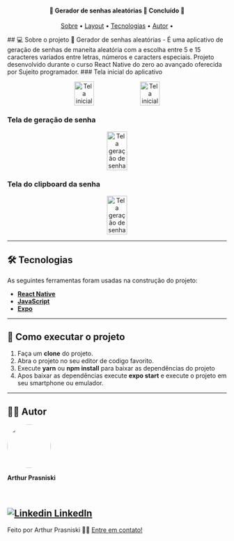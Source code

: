 
<h4 align="center"> 
	🚧  Gerador de senhas aleatórias 🏫 Concluído 🚧
</h4>
<p align="center">
	<a href="#-sobre-o-projeto">Sobre</a> •
	<a href="#-layout">Layout</a> • 
 	<a href="#-tecnologias">Tecnologias</a> • 
 	<a href="#-autor">Autor</a> • 
</p>
## 💻 Sobre o projeto
🏫 Gerador de senhas aleatórias - É uma aplicativo de geração de senhas de maneita aleatória com a escolha entre 5 e 15 caracteres variados entre letras, números e caracters especiais.
Projeto desenvolvido durante o curso React Native do zero ao avançado oferecida por Sujeito programador.
### Tela inicial do aplicativo

<p align="center" style="display: flex; align-items: flex-start; justify-content: center;">
  	<img alt="Tela inicial" src="https://i.ibb.co/JkBYr1r/Print-Tela-Um.png" width="30%">
  	<img alt="Tela inicial" src="https://i.ibb.co/M9xddWF/Print-Tela-Dois.png"  width="30%">  	
</p>

### Tela de geração de senha

<p align="center" style="display: flex; align-items: flex-start; justify-content: center;">
  	<img alt="Tela geração de senha"  src="https://i.ibb.co/b1GFXFM/Print-Tela-Tres.png"  width="30%">  	 	
</p>

### Tela do clipboard da senha

 <p align="center" style="display: flex; align-items: flex-start; justify-content: center;">
  	<img alt="Tela geração de senha" src="https://i.ibb.co/hdGSsH3/Print-Tela-Quatro.png"   width="30%">  	 	
</p>

---

## 🛠 Tecnologias

As seguintes ferramentas foram usadas na construção do projeto:

- **[React Native](https://reactnative.dev/)**
- **[JavaScript](https://www.javascript.com)**
- **[Expo](https://expo.io/)**

---

## 💪 Como executar o projeto

1. Faça um **clone** do projeto.
2. Abra o projeto no seu editor de codigo favorito.
3. Execute **yarn** ou **npm install** para baixar as dependências do projeto 
4. Apos baixar as dependências execute **expo start** e execute o projeto em seu smartphone ou emulador.

---

## 👨‍💻 Autor

 <img style="border-radius: 50%;" src="https://avatars.githubusercontent.com/u/29102493?v=4" width="100px;" alt=""/>
 <br />
 <p><b>Arthur Prasniski</b></p> 
 <br />
 
[![Linkedin](https://i.stack.imgur.com/gVE0j.png) LinkedIn](https://www.linkedin.com/in/arthur-prasniski-717a54155/) 
---
Feito por Arthur Prasniski 👋🏻 [Entre em contato!](https://www.linkedin.com/in/arthur-prasniski-717a54155/)

